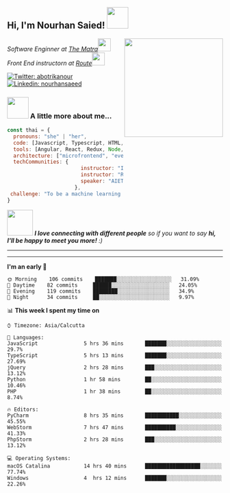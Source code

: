 <h2> Hi, I'm Nourhan Saied! <img src="https://media.giphy.com/media/mGcNjsfWAjY5AEZNw6/giphy.gif" width="50"></h2>
<img align='right' src="https://media.giphy.com/media/ieyl9zmCjO4b4t6qoY/giphy.gif" width="230">
<p><em>Software Enginner at <a href="http://www.unb.br">The Matra</a><img src="https://media.giphy.com/media/WUlplcMpOCEmTGBtBW/giphy.gif" width="30"> </br>Front End instructorn at  <a href="https://www.thoughtworks.com">Route</a><img src="https://media.giphy.com/media/fYSnHlufseco8Fh93Z/giphy.gif" width="30">
</em></p>

[![Twitter: abotrikanour](https://img.shields.io/twitter/follow/abotrikanour?style=social)](https://twitter.com/abotrikanour)
[![Linkedin: nourhansaeed](https://img.shields.io/badge/-nourhansaeed-blue?style=flat-square&logo=Linkedin&logoColor=white&link=https://www.linkedin.com/in/nourhansaeed/)](https://www.linkedin.com/in/nourhansaeed/)


### <img src="https://media.giphy.com/media/VgCDAzcKvsR6OM0uWg/giphy.gif" width="50"> A little more about me...  

```javascript
const thai = {
  pronouns: "she" | "her",
  code: [Javascript, Typescript, HTML, CSS, Python, NativeScript, Dart],
  tools: [Angular, React, Redux, Node, Styled-Components, Docker],
  architecture: ["microfrontend", "event-driven", "design system pattern"],
  techCommunities: {
                        instructor: "ITI",
                        instructor: "Route academy"
                        speaker: "AIET Forum engineering labor market"
                      },
 challenge: "To be a machine learning Engineer in web development"
}
```

<img src="https://media.giphy.com/media/LnQjpWaON8nhr21vNW/giphy.gif" width="60"> <em><b>I love connecting with different people</b> so if you want to say <b>hi, I'll be happy to meet you more!</b> :)</em>

---

---
<!--START_SECTION:waka-->
**I'm an early 🐤** 

```text
🌞 Morning    106 commits    ███████░░░░░░░░░░░░░░░░░░   31.09% 
🌆 Daytime    82 commits     ██████░░░░░░░░░░░░░░░░░░░   24.05% 
🌃 Evening    119 commits    ████████░░░░░░░░░░░░░░░░░   34.9% 
🌙 Night      34 commits     ██░░░░░░░░░░░░░░░░░░░░░░░   9.97%

```


📊 **This week I spent my time on** 

```text
⌚︎ Timezone: Asia/Calcutta

💬 Languages: 
JavaScript               5 hrs 36 mins       ███████░░░░░░░░░░░░░░░░░░   29.7% 
TypeScript               5 hrs 13 mins       ███████░░░░░░░░░░░░░░░░░░   27.69% 
jQuery                   2 hrs 28 mins       ███░░░░░░░░░░░░░░░░░░░░░░   13.12% 
Python                   1 hr 58 mins        ██░░░░░░░░░░░░░░░░░░░░░░░   10.46% 
PHP                      1 hr 38 mins        ██░░░░░░░░░░░░░░░░░░░░░░░   8.74%

🔥 Editors: 
PyCharm                  8 hrs 35 mins       ███████████░░░░░░░░░░░░░░   45.55% 
WebStorm                 7 hrs 47 mins       ██████████░░░░░░░░░░░░░░░   41.33% 
PhpStorm                 2 hrs 28 mins       ███░░░░░░░░░░░░░░░░░░░░░░   13.12%

💻 Operating Systems: 
macOS Catalina           14 hrs 40 mins      ██████████████████░░░░░░░   77.74%
Windows                  4  hrs 12 mins      ███████░░░░░░░░░░░░░░░░░░   22.26%

```